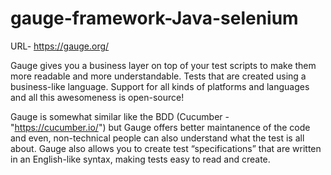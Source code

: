 # gauge-framework-Java-selenium
URL- https://gauge.org/

Gauge gives you a business layer on top of your test scripts to make them more readable and more understandable.
Tests that are created using a business-like language.
Support for all kinds of platforms and languages and all this awesomeness is open-source!

Gauge is somewhat similar like the BDD (Cucumber - "https://cucumber.io/") but Gauge offers better maintanence of the code and even, non-technical people can also
understand what the test is all about. 
Gauge also allows you to create test “specifications” that are written in an English-like syntax, making tests easy to read and create.

